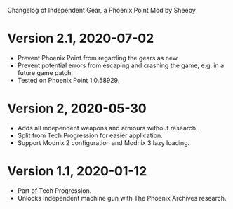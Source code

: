 Changelog of Independent Gear, a Phoenix Point Mod by Sheepy

# Version 2.1, 2020-07-02

* Prevent Phoenix Point from regarding the gears as new.
* Prevent potential errors from escaping and crashing the game, e.g. in a future game patch.
* Tested on Phoenix Point 1.0.58929.

# Version 2, 2020-05-30

* Adds all independent weapons and armours without research.
* Split from Tech Progression for easier application.
* Support Modnix 2 configuration and Modnix 3 lazy loading.

# Version 1.1, 2020-01-12

* Part of Tech Progression.
* Unlocks independent machine gun with The Phoenix Archives research.